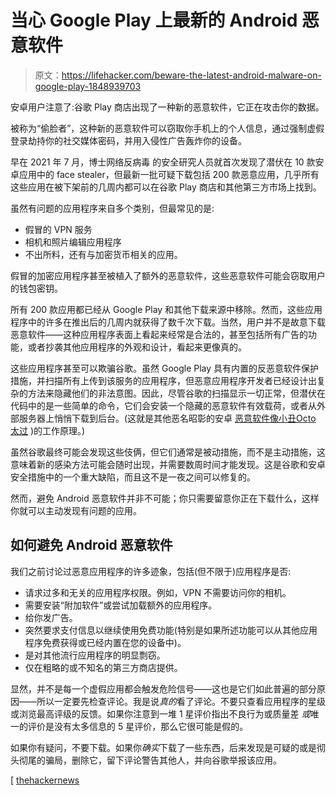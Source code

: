 # 当心 Google Play 上最新的 Android 恶意软件

> 原文：<https://lifehacker.com/beware-the-latest-android-malware-on-google-play-1848939703>

安卓用户注意了:谷歌 Play 商店出现了一种新的恶意软件，它正在攻击你的数据。

被称为“偷脸者”，这种新的恶意软件可以窃取你手机上的个人信息，通过强制虚假登录劫持你的社交媒体密码，并用入侵性广告轰炸你的设备。



早在 2021 年 7 月，博士网络反病毒 的安全研究人员就首次发现了潜伏在 10 款安卓应用中的 face stealer，但最新一批可疑下载包括 200 款恶意应用，几乎所有这些应用在被下架前的几周内都可以在谷歌 Play 商店和其他第三方市场上找到。

虽然有问题的应用程序来自多个类别，但最常见的是:

*   假冒的 VPN 服务
*   相机和照片编辑应用程序
*   不出所料，还有与加密货币相关的应用。

假冒的加密应用程序甚至被植入了额外的恶意软件，这些恶意软件可能会窃取用户的钱包密钥。

所有 200 款应用都已经从 Google Play 和其他下载来源中移除。然而，这些应用程序中的许多在推出后的几周内就获得了数千次下载。当然，用户并不是故意下载恶意软件——这种应用程序表面上看起来经常是合法的，甚至包括所有广告的功能，或者抄袭其他应用程序的外观和设计，看起来更像真的。

这些应用程序甚至可以欺骗谷歌。虽然 Google Play 具有内置的反恶意软件保护措施，并扫描所有上传到该服务的应用程序，但恶意应用程序开发者已经设计出复杂的方法来隐藏他们的非法意图。因此，尽管谷歌的扫描显示一切正常，但潜伏在代码中的是一些简单的命令，它们会安装一个隐藏的恶意软件有效载荷，或者从外部服务器上悄悄下载到后台。(这就是其他恶名昭彰的安卓 [恶意软件像小丑](https://lifehacker.com/how-to-avoid-the-next-batch-of-malware-infected-android-1848068318)[Octo 太过](https://lifehacker.com/how-to-stop-octo-malware-from-remotely-accessing-your-a-1848789228) )的工作原理。)

虽然谷歌最终可能会发现这些伎俩，但它们通常是被动措施，而不是主动措施，这意味着新的感染方法可能会随时出现，并需要数周时间才能发现。这是谷歌和安卓安全措施中的一个重大缺陷，而且这不是一夜之间可以修复的。

然而，避免 Android 恶意软件并非不可能；你只需要留意你正在下载什么，这样你就可以主动发现有问题的应用。

## 如何避免 Android 恶意软件

我们之前讨论过恶意应用程序的许多迹象，包括(但不限于)应用程序是否:

*   请求过多和无关的应用程序权限。例如，VPN 不需要访问你的相机。
*   需要安装“附加软件”或尝试加载额外的应用程序。
*   给你发广告。
*   突然要求支付信息以继续使用免费功能(特别是如果所述功能可以从其他应用程序免费获得或已经内置在您的设备中)。
*   是对其他流行应用程序的明显剽窃。
*   仅在粗略的或不知名的第三方商店提供。

显然，并不是每一个虚假应用都会触发危险信号——这也是它们如此普遍的部分原因——所以一定要先检查评论。我是说*真的*看了评论。不要只查看应用程序的星级或浏览最高评级的反馈。如果你注意到一堆 1 星评价指出不良行为或质量差 *或*唯一的评价是没有太多信息的 5 星评价，那么它很可能是假的。

如果你有疑问，不要下载。如果你*确实*下载了一些东西，后来发现是可疑的或是彻头彻尾的骗局，删除它，留下评论警告其他人，并向谷歌举报该应用。

[ [thehackernews](https://thehackernews.com/2022/05/over-200-apps-on-play-store-caught.html)